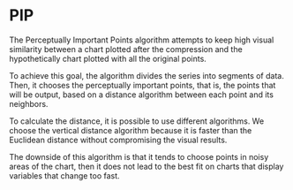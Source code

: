 # PIP

The Perceptually Important Points algorithm attempts to keep high visual similarity between a chart plotted after the compression and the hypothetically chart plotted with all the original points.

To achieve this goal, the algorithm divides the series into segments of data. Then, it chooses the perceptually important points, that is, the points that will be output, based on a distance algorithm between each point and its neighbors.

To calculate the distance, it is possible to use different algorithms. We choose the vertical distance algorithm because it is faster than the Euclidean distance without compromising the visual results.

The downside of this algorithm is that it tends to choose points in noisy areas of the chart, then it does not lead to the best fit on charts that display variables that change too fast.
